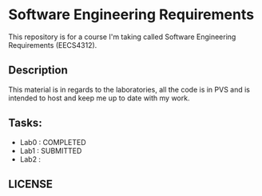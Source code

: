 # Software Engineering Requirements

This repository is for a course I'm taking called Software Engineering Requirements (EECS4312).  

## Description  
This material is in regards to the laboratories, all the code is in PVS and is intended to host and keep me up to date with my work.

## Tasks:

 - Lab0 : COMPLETED
 - Lab1 : SUBMITTED
 - Lab2 :

## LICENSE
